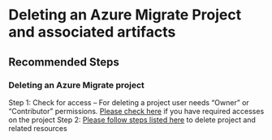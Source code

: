 <properties
    pageTitle="Deleting an Azure Migrate Project"  
    description="Deleting an Azure Migrate Project and associated artifacts"  
    service="microsoft.migrate"
    resource="migrateprojects"  
    authors="shsaluja"  
    ms.author="shsaluja"  
    displayOrder=""  
    selfHelpType="generic"  
    supportTopicIds="32683731"  
    resourceTags=""  
    productPesIds="16348"  
    cloudEnvironments="public, Fairfax, usnat, ussec"  
    articleId="523af262-4b6b-4499-8234-74d8e16929ad"  
	ownershipId="Compute_AzureMigrate"
/>

# Deleting an Azure Migrate Project and associated artifacts

## **Recommended Steps**  

### **Deleting an Azure Migrate project**

Step 1: Check for access – For deleting a project user needs “Owner” or “Contributor” permissions. [Please check here](https://docs.microsoft.com/azure/role-based-access-control/check-access) if you have required accesses on the project
Step 2: [Please follow steps listed here](https://docs.microsoft.com/azure/migrate/how-to-delete-project) to delete project and related resources

